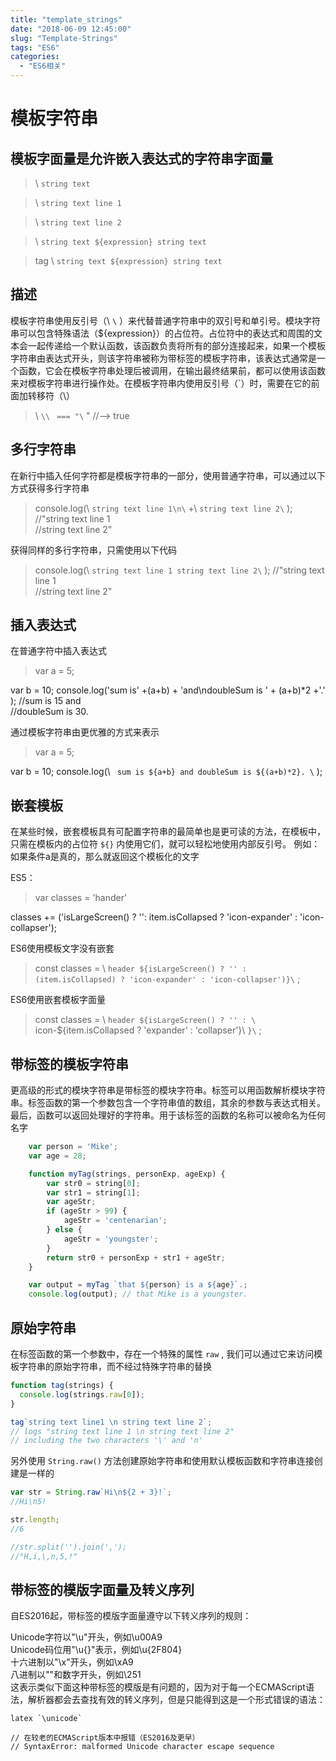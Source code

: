 ```yaml
---
title: "template_strings"
date: "2018-06-09 12:45:00"
slug: "Template-Strings"
tags: "ES6"
categories:
  - "ES6相关"
---
```


# 模板字符串

## 模板字面量是允许嵌入表达式的字符串字面量

> \ `string text`

> \ `string text line 1`

> \ `string text line 2`

> \ `string text ${expression} string text`

> tag \ `string text ${expression} string text`

## 描述

模板字符串使用反引号（\ `\` ）来代替普通字符串中的双引号和单引号。模块字符串可以包含特殊语法（${expression}）的占位符。占位符中的表达式和周围的文本会一起传递给一个默认函数，该函数负责将所有的部分连接起来，如果一个模板字符串由表达式开头，则该字符串被称为带标签的模板字符串，该表达式通常是一个函数，它会在模板字符串处理后被调用，在输出最终结果前，都可以使用该函数来对模板字符串进行操作处。在模板字符串内使用反引号（\`）时，需要在它的前面加转移符（\）

> \ `\\` ` === "\` " //--> true

## 多行字符串

在新行中插入任何字符都是模板字符串的一部分，使用普通字符串，可以通过以下方式获得多行字符串

> console.log(\ `string text line 1\n\` +\ `string text line 2\` );
> //"string text line 1  
> //string text line 2"

获得同样的多行字符串，只需使用以下代码

> console.log(\ `string text line 1 string text line 2\` );
> //"string text line 1  
> //string text line 2"

## 插入表达式

在普通字符中插入表达式

> var a = 5;

var b = 10;
console.log('sum is' +(a+b) + 'and\ndoubleSum is ' + (a+b)\*2 +'.' );
//sum is 15 and  
//doubleSum is 30.

通过模板字符串由更优雅的方式来表示

> var a = 5;

var b = 10;
console.log(\ ` sum is ${a+b} and doubleSum is ${(a+b)*2}. \` );

## 嵌套模板

在某些时候，嵌套模板具有可配置字符串的最简单也是更可读的方法，在模板中，只需在模板内的占位符 `${}` 内使用它们，就可以轻松地使用内部反引号。 例如：如果条件a是真的，那么就返回这个模板化的文字

ES5：

> var classes = 'hander'

classes += ('isLargeScreen() ? '': item.isCollapsed ? 'icon-expander' : 'icon-collapser');

ES6使用模板文字没有嵌套

> const classes = \ `header ${isLargeScreen() ? '' : (item.isCollapsed) ? 'icon-expander' : 'icon-collapser')}\` ;

ES6使用嵌套模板字面量

> const classes = \ `header ${isLargeScreen() ? '' : \` icon-${item.isCollapsed ? 'expander' : 'collapser'}\ `}\` ;

## 带标签的模板字符串

更高级的形式的模块字符串是带标签的模块字符串。标签可以用函数解析模块字符串。标签函数的第一个参数包含一个字符串值的数组，其余的参数与表达式相关。最后，函数可以返回处理好的字符串。用于该标签的函数的名称可以被命名为任何名字

```javascript
    var person = 'Mike';
    var age = 28;

    function myTag(strings, personExp, ageExp) {
        var str0 = string[0];
        var str1 = string[1];
        var ageStr;
        if (ageStr > 99) {
            ageStr = 'centenarian';
        } else {
            ageStr = 'youngster';
        }
        return str0 + personExp + str1 + ageStr;
    }

    var output = myTag `that ${person} is a ${age}`.;
    console.log(output); // that Mike is a youngster.
```

## 原始字符串

在标签函数的第一个参数中，存在一个特殊的属性 `raw` , 我们可以通过它来访问模板字符串的原始字符串，而不经过特殊字符串的替换

```javascript
function tag(strings) {
  console.log(strings.raw[0]);
}

tag`string text line1 \n string text line 2`;
// logs "string text line 1 \n string text line 2"
// including the two characters '\' and 'n'
```

另外使用 `String.raw()` 方法创建原始字符串和使用默认模板函数和字符串连接创建是一样的

```javascript
var str = String.raw`Hi\n${2 + 3}!`;
//Hi\n5!

str.length;
//6

//str.split('').join(',');
//"H,i,\,n,5,!"
```

## 带标签的模版字面量及转义序列

自ES2016起，带标签的模版字面量遵守以下转义序列的规则：

Unicode字符以"\u"开头，例如\u00A9  
Unicode码位用"\u{}"表示，例如\u{2F804}  
十六进制以"\x"开头，例如\xA9  
八进制以"\"和数字开头，例如\251  
这表示类似下面这种带标签的模版是有问题的，因为对于每一个ECMAScript语法，解析器都会去查找有效的转义序列，但是只能得到这是一个形式错误的语法：

    latex `\unicode`

    // 在较老的ECMAScript版本中报错（ES2016及更早）
    // SyntaxError: malformed Unicode character escape sequence
